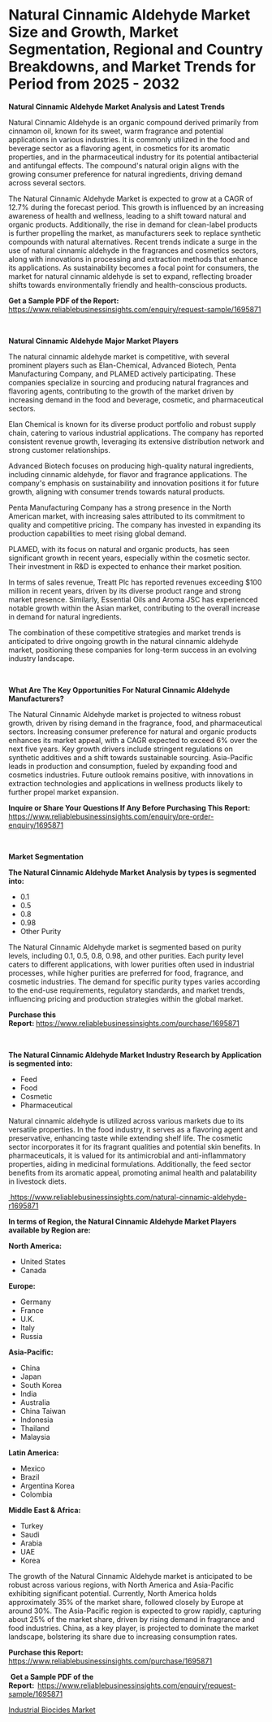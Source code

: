 <p><h1>Natural Cinnamic Aldehyde Market Size and Growth, Market Segmentation, Regional and Country Breakdowns, and Market Trends for Period from 2025 -  2032</h1></p><p><strong>Natural Cinnamic Aldehyde Market Analysis and Latest Trends</strong></p>
<p><p>Natural Cinnamic Aldehyde is an organic compound derived primarily from cinnamon oil, known for its sweet, warm fragrance and potential applications in various industries. It is commonly utilized in the food and beverage sector as a flavoring agent, in cosmetics for its aromatic properties, and in the pharmaceutical industry for its potential antibacterial and antifungal effects. The compound's natural origin aligns with the growing consumer preference for natural ingredients, driving demand across several sectors.</p><p>The Natural Cinnamic Aldehyde Market is expected to grow at a CAGR of 12.7% during the forecast period. This growth is influenced by an increasing awareness of health and wellness, leading to a shift toward natural and organic products. Additionally, the rise in demand for clean-label products is further propelling the market, as manufacturers seek to replace synthetic compounds with natural alternatives. Recent trends indicate a surge in the use of natural cinnamic aldehyde in the fragrances and cosmetics sectors, along with innovations in processing and extraction methods that enhance its applications. As sustainability becomes a focal point for consumers, the market for natural cinnamic aldehyde is set to expand, reflecting broader shifts towards environmentally friendly and health-conscious products.</p></p>
<p><strong>Get a Sample PDF of the Report:&nbsp;</strong> <a href="https://www.reliablebusinessinsights.com/enquiry/request-sample/1695871?utm_campaign=3359&utm_medium=2&utm_source=Github&utm_content=ia&utm_term=01042025&utm_id=natural-cinnamic-aldehyde">https://www.reliablebusinessinsights.com/enquiry/request-sample/1695871</a></p>
<p>&nbsp;</p>
<p><strong>Natural Cinnamic Aldehyde Major Market Players</strong></p>
<p><p>The natural cinnamic aldehyde market is competitive, with several prominent players such as Elan-Chemical, Advanced Biotech, Penta Manufacturing Company, and PLAMED actively participating. These companies specialize in sourcing and producing natural fragrances and flavoring agents, contributing to the growth of the market driven by increasing demand in the food and beverage, cosmetic, and pharmaceutical sectors.</p><p>Elan Chemical is known for its diverse product portfolio and robust supply chain, catering to various industrial applications. The company has reported consistent revenue growth, leveraging its extensive distribution network and strong customer relationships.</p><p>Advanced Biotech focuses on producing high-quality natural ingredients, including cinnamic aldehyde, for flavor and fragrance applications. The company's emphasis on sustainability and innovation positions it for future growth, aligning with consumer trends towards natural products.</p><p>Penta Manufacturing Company has a strong presence in the North American market, with increasing sales attributed to its commitment to quality and competitive pricing. The company has invested in expanding its production capabilities to meet rising global demand.</p><p>PLAMED, with its focus on natural and organic products, has seen significant growth in recent years, especially within the cosmetic sector. Their investment in R&D is expected to enhance their market position.</p><p>In terms of sales revenue, Treatt Plc has reported revenues exceeding $100 million in recent years, driven by its diverse product range and strong market presence. Similarly, Essential Oils and Aroma JSC has experienced notable growth within the Asian market, contributing to the overall increase in demand for natural ingredients.</p><p>The combination of these competitive strategies and market trends is anticipated to drive ongoing growth in the natural cinnamic aldehyde market, positioning these companies for long-term success in an evolving industry landscape.</p></p>
<p>&nbsp;</p>
<p><strong>What Are The Key Opportunities For Natural Cinnamic Aldehyde Manufacturers?</strong></p>
<p><p>The Natural Cinnamic Aldehyde market is projected to witness robust growth, driven by rising demand in the fragrance, food, and pharmaceutical sectors. Increasing consumer preference for natural and organic products enhances its market appeal, with a CAGR expected to exceed 6% over the next five years. Key growth drivers include stringent regulations on synthetic additives and a shift towards sustainable sourcing. Asia-Pacific leads in production and consumption, fueled by expanding food and cosmetics industries. Future outlook remains positive, with innovations in extraction technologies and applications in wellness products likely to further propel market expansion.</p></p>
<p><strong>Inquire or Share Your Questions If Any Before Purchasing This Report:</strong> <a href="https://www.reliablebusinessinsights.com/enquiry/pre-order-enquiry/1695871?utm_campaign=3359&utm_medium=2&utm_source=Github&utm_content=ia&utm_term=01042025&utm_id=natural-cinnamic-aldehyde">https://www.reliablebusinessinsights.com/enquiry/pre-order-enquiry/1695871</a></p>
<p>&nbsp;</p>
<p><strong>Market Segmentation</strong></p>
<p><strong>The Natural Cinnamic Aldehyde Market Analysis by types is segmented into:</strong></p>
<p><ul><li>0.1</li><li>0.5</li><li>0.8</li><li>0.98</li><li>Other Purity</li></ul></p>
<p><p>The Natural Cinnamic Aldehyde market is segmented based on purity levels, including 0.1, 0.5, 0.8, 0.98, and other purities. Each purity level caters to different applications, with lower purities often used in industrial processes, while higher purities are preferred for food, fragrance, and cosmetic industries. The demand for specific purity types varies according to the end-use requirements, regulatory standards, and market trends, influencing pricing and production strategies within the global market.</p></p>
<p><strong>Purchase this Report:&nbsp;</strong><a href="https://www.reliablebusinessinsights.com/purchase/1695871?utm_campaign=3359&utm_medium=2&utm_source=Github&utm_content=ia&utm_term=01042025&utm_id=natural-cinnamic-aldehyde">https://www.reliablebusinessinsights.com/purchase/1695871</a></p>
<p>&nbsp;</p>
<p><strong>The Natural Cinnamic Aldehyde Market Industry Research by Application is segmented into:</strong></p>
<p><ul><li>Feed</li><li>Food</li><li>Cosmetic</li><li>Pharmaceutical</li></ul></p>
<p><p>Natural cinnamic aldehyde is utilized across various markets due to its versatile properties. In the food industry, it serves as a flavoring agent and preservative, enhancing taste while extending shelf life. The cosmetic sector incorporates it for its fragrant qualities and potential skin benefits. In pharmaceuticals, it is valued for its antimicrobial and anti-inflammatory properties, aiding in medicinal formulations. Additionally, the feed sector benefits from its aromatic appeal, promoting animal health and palatability in livestock diets.</p></p>
<p><a href="https://www.reliablebusinessinsights.com/natural-cinnamic-aldehyde-r1695871?utm_campaign=3359&utm_medium=2&utm_source=Github&utm_content=ia&utm_term=01042025&utm_id=natural-cinnamic-aldehyde">&nbsp;https://www.reliablebusinessinsights.com/natural-cinnamic-aldehyde-r1695871</a></p>
<p><strong>In terms of Region, the Natural Cinnamic Aldehyde Market Players available by Region are:</strong></p>
<p>
    <p> <strong> North America: </strong>
        <ul>
            <li>United States</li>
            <li>Canada</li>
        </ul>
        </p> 
    <p> <strong> Europe: </strong>
        <ul>
            <li>Germany</li>
            <li>France</li>
            <li>U.K.</li>
            <li>Italy</li>
            <li>Russia</li>
        </ul>
        </p> 
    <p> <strong> Asia-Pacific: </strong>
        <ul>
            <li>China</li>
            <li>Japan</li>
            <li>South Korea</li>
            <li>India</li>
            <li>Australia</li>
            <li>China Taiwan</li>
            <li>Indonesia</li>
            <li>Thailand</li>
            <li>Malaysia</li>
        </ul>
        </p> 
    <p> <strong> Latin America: </strong>
        <ul>
            <li>Mexico</li>
            <li>Brazil</li>
            <li>Argentina Korea</li>
            <li>Colombia</li>
        </ul>
        </p> 
    <p> <strong> Middle East & Africa: </strong>
        <ul>
            <li>Turkey</li>
            <li>Saudi</li>
            <li>Arabia</li>
            <li>UAE</li>
            <li>Korea</li>
        </ul>
    </p>
    </p>
<p><p>The growth of the Natural Cinnamic Aldehyde market is anticipated to be robust across various regions, with North America and Asia-Pacific exhibiting significant potential. Currently, North America holds approximately 35% of the market share, followed closely by Europe at around 30%. The Asia-Pacific region is expected to grow rapidly, capturing about 25% of the market share, driven by rising demand in fragrance and food industries. China, as a key player, is projected to dominate the market landscape, bolstering its share due to increasing consumption rates.</p></p>
<p><strong>Purchase this Report: </strong><a href="https://www.reliablebusinessinsights.com/purchase/1695871?utm_campaign=3359&utm_medium=2&utm_source=Github&utm_content=ia&utm_term=01042025&utm_id=natural-cinnamic-aldehyde">https://www.reliablebusinessinsights.com/purchase/1695871</a></p>
<p>&nbsp;<strong>Get a Sample PDF of the Report:&nbsp;&nbsp;</strong><a href="https://www.reliablebusinessinsights.com/enquiry/request-sample/1695871?utm_campaign=3359&utm_medium=2&utm_source=Github&utm_content=ia&utm_term=01042025&utm_id=natural-cinnamic-aldehyde">https://www.reliablebusinessinsights.com/enquiry/request-sample/1695871</a></p>
<p><strong></strong></p>
<p><p><a href="https://github.com/joshuagarcia509/Market-Research-Report-List-1/blob/main/industrial-biocides-market.md?utm_campaign=3359&utm_medium=2&utm_source=Github&utm_content=ia&utm_term=01042025&utm_id=natural-cinnamic-aldehyde">Industrial Biocides Market</a></p></p>